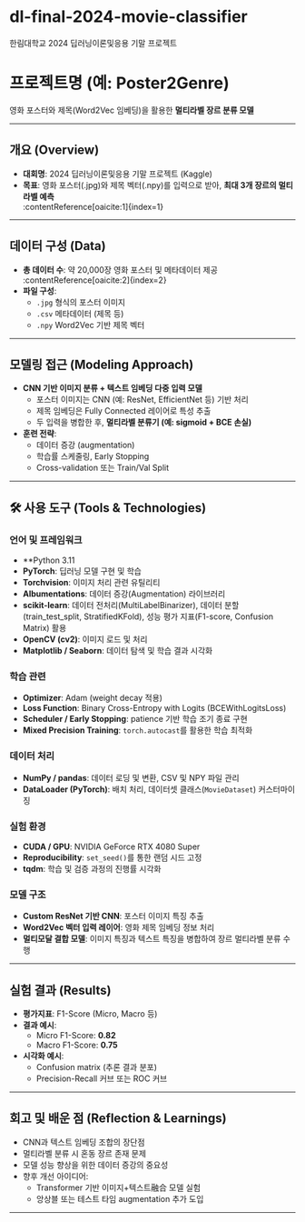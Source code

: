 # dl-final-2024-movie-classifier
한림대학교 2024 딥러닝이론및응용 기말 프로젝트

#  프로젝트명 (예: Poster2Genre)

영화 포스터와 제목(Word2Vec 임베딩)을 활용한 **멀티라벨 장르 분류 모델**

---

##  개요 (Overview)
- **대회명**: 2024 딥러닝이론및응용 기말 프로젝트 (Kaggle)
- **목표**: 영화 포스터(.jpg)와 제목 벡터(.npy)를 입력으로 받아, **최대 3개 장르의 멀티라벨 예측**  
  :contentReference[oaicite:1]{index=1}

---

##  데이터 구성 (Data)
- **총 데이터 수**: 약 20,000장 영화 포스터 및 메타데이터 제공  
  :contentReference[oaicite:2]{index=2}
- **파일 구성**:
  - `.jpg` 형식의 포스터 이미지
  - `.csv` 메타데이터 (제목 등)
  - `.npy` Word2Vec 기반 제목 벡터

---

##  모델링 접근 (Modeling Approach)
- **CNN 기반 이미지 분류 + 텍스트 임베딩 다중 입력 모델**
  - 포스터 이미지는 CNN (예: ResNet, EfficientNet 등) 기반 처리
  - 제목 임베딩은 Fully Connected 레이어로 특성 추출
  - 두 입력을 병합한 후, **멀티라벨 분류기 (예: sigmoid + BCE 손실)**  
- **훈련 전략**:
  - 데이터 증강 (augmentation)
  - 학습률 스케줄링, Early Stopping
  - Cross-validation 또는 Train/Val Split

---

## 🛠 사용 도구 (Tools & Technologies)

### 언어 및 프레임워크
- **Python 3.11
- **PyTorch**: 딥러닝 모델 구현 및 학습
- **Torchvision**: 이미지 처리 관련 유틸리티
- **Albumentations**: 데이터 증강(Augmentation) 라이브러리
- **scikit-learn**: 데이터 전처리(MultiLabelBinarizer), 데이터 분할(train_test_split, StratifiedKFold), 성능 평가 지표(F1-score, Confusion Matrix) 활용
- **OpenCV (cv2)**: 이미지 로드 및 처리
- **Matplotlib / Seaborn**: 데이터 탐색 및 학습 결과 시각화

### 학습 관련
- **Optimizer**: Adam (weight decay 적용)
- **Loss Function**: Binary Cross-Entropy with Logits (BCEWithLogitsLoss)
- **Scheduler / Early Stopping**: patience 기반 학습 조기 종료 구현
- **Mixed Precision Training**: `torch.autocast`를 활용한 학습 최적화

### 데이터 처리
- **NumPy / pandas**: 데이터 로딩 및 변환, CSV 및 NPY 파일 관리
- **DataLoader (PyTorch)**: 배치 처리, 데이터셋 클래스(`MovieDataset`) 커스터마이징

### 실험 환경
- **CUDA / GPU**: NVIDIA GeForce RTX 4080 Super 
- **Reproducibility**: `set_seed()`를 통한 랜덤 시드 고정
- **tqdm**: 학습 및 검증 과정의 진행률 시각화

### 모델 구조
- **Custom ResNet 기반 CNN**: 포스터 이미지 특징 추출
- **Word2Vec 벡터 입력 레이어**: 영화 제목 임베딩 정보 처리
- **멀티모달 결합 모델**: 이미지 특징과 텍스트 특징을 병합하여 장르 멀티라벨 분류 수행

---

##  실험 결과 (Results)
- **평가지표**: F1-Score (Micro, Macro 등)
- **결과 예시**:
  - Micro F1-Score: **0.82**
  - Macro F1-Score: **0.75**
- **시각화 예시**:
  - Confusion matrix (추론 결과 분포)
  - Precision-Recall 커브 또는 ROC 커브

---

##  회고 및 배운 점 (Reflection & Learnings)
- CNN과 텍스트 임베딩 조합의 장단점
- 멀티라벨 분류 시 혼동 장르 존재 문제
- 모델 성능 향상을 위한 데이터 증강의 중요성
- 향후 개선 아이디어:
  - Transformer 기반 이미지+텍스트融合 모델 실험
  - 앙상블 또는 테스트 타임 augmentation 추가 도입

---


